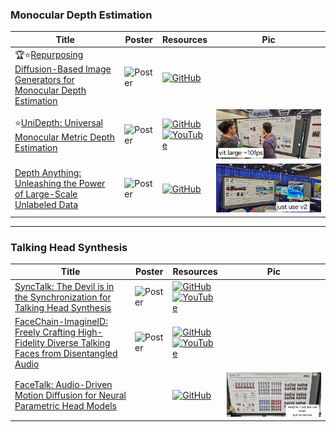 ### Monocular Depth Estimation 
|Title|Poster|Resources|Pic|
|------|------|------|------|
| 🏆⭐[Repurposing Diffusion-Based Image Generators for Monocular Depth Estimation ](https://openaccess.thecvf.com/content/CVPR2024/html/Ke_Repurposing_Diffusion-Based_Image_Generators_for_Monocular_Depth_Estimation_CVPR_2024_paper.html)|![Poster](https://github.com/HeChengHui/CVPR2024/blob/main/Papers/Topics/3D/assets/31264.png) | [![GitHub](https://img.shields.io/github/stars/prs-eth/Marigold?style=social)](https://github.com/prs-eth/Marigold)
| ⭐[UniDepth: Universal Monocular Metric Depth Estimation ](https://openaccess.thecvf.com/content/CVPR2024/html/Piccinelli_UniDepth_Universal_Monocular_Metric_Depth_Estimation_CVPR_2024_paper.html)| ![Poster](https://cvpr.thecvf.com/media/PosterPDFs/CVPR%202024/31417.png?t=1717341105.3875897) | [![GitHub](https://img.shields.io/github/stars/lpiccinelli-eth/unidepth?style=social)](https://github.com/lpiccinelli-eth/unidepth)<br> [![YouTube](https://img.shields.io/badge/YouTube-%23FF0000.svg?style=for-the-badge&logo=YouTube&logoColor=white)](https://www.youtube.com/watch?v=2UmIVURmepE)| ![Pic](https://github.com/HeChengHui/CVPR2024/blob/main/Papers/Topics/3D/assets/WhatsApp%20Image%202024-07-04%20at%2016.14.17.jpeg)
| [Depth Anything: Unleashing the Power of Large-Scale Unlabeled Data ](https://openaccess.thecvf.com/content/CVPR2024/html/Yang_Depth_Anything_Unleashing_the_Power_of_Large-Scale_Unlabeled_Data_CVPR_2024_paper.html)| ![Poster](https://cvpr.thecvf.com/media/PosterPDFs/CVPR%202024/30176.png?t=1717054950.572866) | [![GitHub](https://img.shields.io/github/stars/DepthAnything/Depth-Anything-V2?style=social)](https://github.com/DepthAnything/Depth-Anything-V2)|![Pic](https://github.com/HeChengHui/CVPR2024/blob/main/Papers/Topics/3D/assets/WhatsApp%20Image%202024-07-04%20at%2016.26.53.jpeg)

---

### Talking Head Synthesis
|Title|Poster|Resources|Pic|
|------|------|------|------|
| [SyncTalk: The Devil is in the Synchronization for Talking Head Synthesis](https://openaccess.thecvf.com/content/CVPR2024/html/Peng_SyncTalk_The_Devil_is_in_the_Synchronization_for_Talking_Head_CVPR_2024_paper.html) | ![Poster](https://github.com/HeChengHui/CVPR2024/blob/main/Papers/Topics/Face/assets/31254.png) | [![GitHub](https://img.shields.io/github/stars/ziqiaopeng/SyncTalk?style=social)](https://github.com/ziqiaopeng/SyncTalk) <br> [![YouTube](https://img.shields.io/badge/YouTube-%23FF0000.svg?style=for-the-badge&logo=YouTube&logoColor=white)](https://www.youtube.com/watch?v=j1TG2-qHDqE)
| [FaceChain-ImagineID: Freely Crafting High-Fidelity Diverse Talking Faces from Disentangled Audio](https://openaccess.thecvf.com/content/CVPR2024/html/Xu_FaceChain-ImagineID_Freely_Crafting_High-Fidelity_Diverse_Talking_Faces_from_Disentangled_Audio_CVPR_2024_paper.html) | ![Poster](https://cvpr.thecvf.com/media/PosterPDFs/CVPR%202024/29489.png?t=1717123658.1054597) | [![GitHub](https://img.shields.io/github/stars/modelscope/facechain?style=social)](https://github.com/modelscope/facechain/tree/v3.0.0) <br> [![YouTube](https://img.shields.io/badge/YouTube-%23FF0000.svg?style=for-the-badge&logo=YouTube&logoColor=white)](https://www.youtube.com/watch?v=q1gfVAoMNKs)
| [FaceTalk: Audio-Driven Motion Diffusion for Neural Parametric Head Models ](https://openaccess.thecvf.com/content/CVPR2024/html/Aneja_FaceTalk_Audio-Driven_Motion_Diffusion_for_Neural_Parametric_Head_Models_CVPR_2024_paper.html)| |[![GitHub](https://img.shields.io/github/stars/shivangi-aneja/FaceTalk?style=social)](https://github.com/shivangi-aneja/FaceTalk)| ![Pic](https://github.com/HeChengHui/CVPR2024/blob/main/Papers/Topics/3D/assets/WhatsApp%20Image%202024-07-08%20at%2023.39.43.jpeg)
